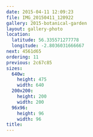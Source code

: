 ```yaml
---
date: 2015-04-11 12:09:23
file: IMG_20150411_120922
gallery: 2015-botanical-garden
layout: gallery-photo
location:
  latitude: 56.335571277778
  longitude: -2.8036031666667
next: 4561d65
ordering: 11
previous: 2c67c85
sizes:
  640w:
    height: 475
    width: 640
  200x200:
    height: 200
    width: 200
  96x96:
    height: 96
    width: 96
title: 
---
```

